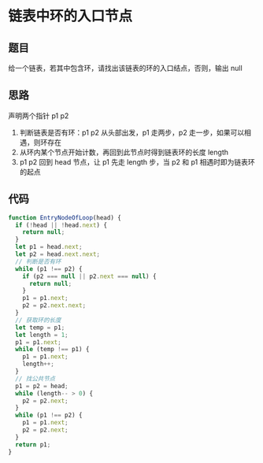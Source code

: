 # 链表中环的入口节点

## 题目

给一个链表，若其中包含环，请找出该链表的环的入口结点，否则，输出 null

## 思路

声明两个指针 p1 p2

1. 判断链表是否有环：p1 p2 从头部出发，p1 走两步，p2 走一步，如果可以相遇，则环存在
2. 从环内某个节点开始计数，再回到此节点时得到链表环的长度 length
3. p1 p2 回到 head 节点，让 p1 先走 length 步，当 p2 和 p1 相遇时即为链表环的起点

## 代码

```javascript
function EntryNodeOfLoop(head) {
  if (!head || !head.next) {
    return null;
  }
  let p1 = head.next;
  let p2 = head.next.next;
  // 判断是否有环
  while (p1 !== p2) {
    if (p2 === null || p2.next === null) {
      return null;
    }
    p1 = p1.next;
    p2 = p2.next.next;
  }
  // 获取环的长度
  let temp = p1;
  let length = 1;
  p1 = p1.next;
  while (temp !== p1) {
    p1 = p1.next;
    length++;
  }
  // 找公共节点
  p1 = p2 = head;
  while (length-- > 0) {
    p2 = p2.next;
  }
  while (p1 !== p2) {
    p1 = p1.next;
    p2 = p2.next;
  }
  return p1;
}
```
